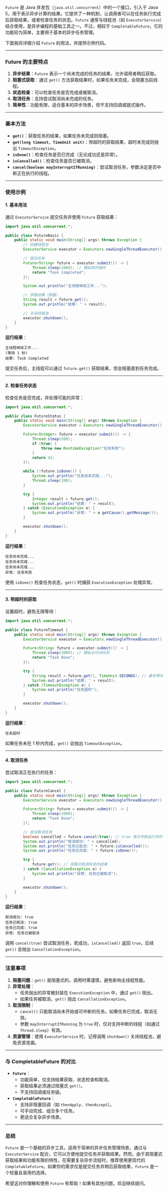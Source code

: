 `Future` 是 Java 并发包（`java.util.concurrent`）中的一个接口，引入于 Java 5，用于表示异步计算的结果。它提供了一种机制，让调用者可以在任务执行完成后获取结果，或者检查任务的状态。`Future` 通常与线程池（如 `ExecutorService`）结合使用，是异步编程的基础工具之一。不过，相较于 `CompletableFuture`，它的功能较为简单，主要用于基本的异步任务管理。

下面我将详细介绍 `Future` 的用法，并提供示例代码。

---

### Future 的主要特点
1. **异步结果**：`Future` 表示一个尚未完成的任务的结果，允许调用者稍后获取。
2. **阻塞式获取**：通过 `get()` 方法获取结果时，如果任务未完成，会阻塞当前线程。
3. **状态检查**：可以检查任务是否完成或被取消。
4. **取消任务**：支持尝试取消尚未完成的任务。
5. **简单性**：功能有限，适合基本的异步场景，但不支持回调或链式操作。

---

### 基本方法
- **`get()`**：获取任务的结果，如果任务未完成则阻塞。
- **`get(long timeout, TimeUnit unit)`**：带超时的获取结果，超时未完成则抛出 `TimeoutException`。
- **`isDone()`**：检查任务是否已完成（无论成功还是异常）。
- **`isCancelled()`**：检查任务是否已被取消。
- **`cancel(boolean mayInterruptIfRunning)`**：尝试取消任务，参数决定是否中断正在执行的线程。

---

### 使用示例

#### 1. 基本用法
通过 `ExecutorService` 提交任务并使用 `Future` 获取结果：

```java
import java.util.concurrent.*;

public class FutureBasic {
    public static void main(String[] args) throws Exception {
        // 创建线程池
        ExecutorService executor = Executors.newSingleThreadExecutor();

        // 提交任务
        Future<String> future = executor.submit(() -> {
            Thread.sleep(1000); // 模拟耗时操作
            return "Task Completed";
        });

        System.out.println("主线程继续工作...");

        // 获取结果（阻塞）
        String result = future.get();
        System.out.println("结果: " + result);

        // 关闭线程池
        executor.shutdown();
    }
}
```

**运行结果**：
```
主线程继续工作...
(等待 1 秒)
结果: Task Completed
```

提交任务后，主线程可以通过 `future.get()` 获取结果，但会阻塞直到任务完成。

---

#### 2. 检查任务状态
检查任务是否完成，并处理可能的异常：

```java
import java.util.concurrent.*;

public class FutureStatus {
    public static void main(String[] args) throws Exception {
        ExecutorService executor = Executors.newSingleThreadExecutor();

        Future<Integer> future = executor.submit(() -> {
            Thread.sleep(500);
            if (true) {
                throw new RuntimeException("任务失败");
            }
            return 42;
        });

        while (!future.isDone()) {
            System.out.println("任务尚未完成...");
            Thread.sleep(100);
        }

        try {
            Integer result = future.get();
            System.out.println("结果: " + result);
        } catch (ExecutionException e) {
            System.out.println("异常: " + e.getCause().getMessage());
        }

        executor.shutdown();
    }
}
```

**运行结果**：
```
任务尚未完成...
任务尚未完成...
任务尚未完成...
异常: 任务失败
```

使用 `isDone()` 检查任务状态，`get()` 时捕获 `ExecutionException` 处理异常。

---

#### 3. 带超时的获取
设置超时，避免无限等待：

```java
import java.util.concurrent.*;

public class FutureTimeout {
    public static void main(String[] args) throws Exception {
        ExecutorService executor = Executors.newSingleThreadExecutor();

        Future<String> future = executor.submit(() -> {
            Thread.sleep(2000); // 模拟长时间任务
            return "Task Done";
        });

        try {
            String result = future.get(1, TimeUnit.SECONDS); // 最多等待 1 秒
            System.out.println("结果: " + result);
        } catch (TimeoutException e) {
            System.out.println("任务超时");
        }

        executor.shutdown();
    }
}
```

**运行结果**：
```
任务超时
```

如果任务未在 1 秒内完成，`get()` 会抛出 `TimeoutException`。

---

#### 4. 取消任务
尝试取消正在执行的任务：

```java
import java.util.concurrent.*;

public class FutureCancel {
    public static void main(String[] args) throws Exception {
        ExecutorService executor = Executors.newSingleThreadExecutor();

        Future<String> future = executor.submit(() -> {
            Thread.sleep(2000);
            return "Task Done";
        });

        // 尝试取消任务
        boolean cancelled = future.cancel(true); // true 表示中断运行中的线程
        System.out.println("取消成功: " + cancelled);
        System.out.println("任务已取消: " + future.isCancelled());
        System.out.println("任务已完成: " + future.isDone());

        try {
            future.get(); // 获取已取消任务的结果
        } catch (CancellationException e) {
            System.out.println("异常: 任务已被取消");
        }

        executor.shutdown();
    }
}
```

**运行结果**：
```
取消成功: true
任务已取消: true
任务已完成: true
异常: 任务已被取消
```

调用 `cancel(true)` 尝试取消任务，若成功，`isCancelled()` 返回 `true`，后续 `get()` 会抛出 `CancellationException`。

---

### 注意事项
1. **阻塞问题**：`get()` 是阻塞式的，调用时需谨慎，避免影响主线程性能。
2. **异常处理**：
    - 任务抛出的异常被封装在 `ExecutionException` 中，通过 `get()` 抛出。
    - 如果任务被取消，`get()` 抛出 `CancellationException`。
3. **取消限制**：
    - `cancel()` 只能取消尚未开始或可中断的任务。如果任务已完成，取消无效。
    - 参数 `mayInterruptIfRunning` 为 `true` 时，仅对支持中断的线程（如通过 `Thread.sleep`）有效。
4. **资源管理**：使用 `ExecutorService` 时，记得调用 `shutdown()` 关闭线程池，避免资源泄漏。

---

### 与 CompletableFuture 的对比
- **`Future`**：
    - 功能简单，仅支持结果获取、状态检查和取消。
    - 获取结果必须通过阻塞式 `get()`。
    - 不支持回调或任务链。
- **`CompletableFuture`**：
    - 支持非阻塞回调（如 `thenApply`、`thenAccept`）。
    - 可手动完成、组合多个任务。
    - 更适合复杂异步场景。

---

### 总结
`Future` 是一个基础的异步工具，适用于简单的异步任务管理场景。通过与 `ExecutorService` 配合，它可以方便地提交任务并获取结果。然而，由于其阻塞式获取结果和功能有限的特性，在需要复杂异步流程时，推荐使用更现代的 `CompletableFuture`。如果你的需求仅是提交任务并稍后获取结果，`Future` 是一个轻量且易用的选择。

希望这对你理解和使用 `Future` 有帮助！如果有其他问题，欢迎继续提问。